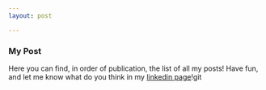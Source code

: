 ```yaml
---
layout: post

---
```


### My Post

Here you can find, in order of publication, the list of all my posts! Have fun, and let me know what do you think in my [linkedin page](https:://www.linkedin.com/in/luca-malinverno)!git 